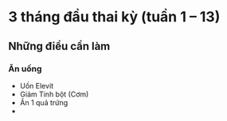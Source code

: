 # 3 tháng đầu thai kỳ (tuần 1 – 13)

## Những điều cần làm

### Ăn uống

- Uốn Elevit
- Giảm Tinh bột (Cơm)
- Ăn 1 quả trứng
- 
